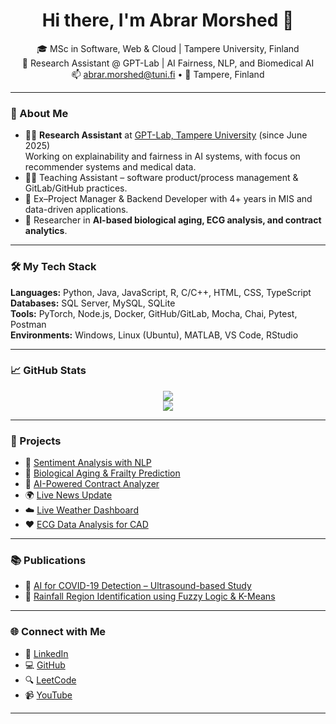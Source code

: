 <!-- Profile README for Abrar Morshed -->

<h1 align="center">Hi there, I'm Abrar Morshed 👋</h1>

<p align="center">
  🎓 MSc in Software, Web & Cloud | Tampere University, Finland  
  <br>
  🔬 Research Assistant @ GPT-Lab | AI Fairness, NLP, and Biomedical AI  
  <br>
  📫 <a href="mailto:abrar.morshed@tuni.fi">abrar.morshed@tuni.fi</a> • 📍 Tampere, Finland
</p>

---

### 🚀 About Me

- 👨‍🔬 **Research Assistant** at [GPT-Lab, Tampere University](https://www.tuni.fi) (since June 2025)  
  Working on explainability and fairness in AI systems, with focus on recommender systems and medical data.
- 👨‍🏫 Teaching Assistant – software product/process management & GitLab/GitHub practices.
- 🧠 Ex–Project Manager & Backend Developer with 4+ years in MIS and data-driven applications.
- 🧪 Researcher in **AI-based biological aging, ECG analysis, and contract analytics**.

---

### 🛠️ My Tech Stack

**Languages:** Python, Java, JavaScript, R, C/C++, HTML, CSS, TypeScript  
**Databases:** SQL Server, MySQL, SQLite  
**Tools:** PyTorch, Node.js, Docker, GitHub/GitLab, Mocha, Chai, Pytest, Postman  
**Environments:** Windows, Linux (Ubuntu), MATLAB, VS Code, RStudio  

---

### 📈 GitHub Stats

<p align="center">
  <img src="https://github-readme-stats.vercel.app/api?username=AbrarSoul&show_icons=true&theme=default" />
  <br>
  <img src="https://github-readme-streak-stats.herokuapp.com/?user=AbrarSoul" />
</p>

---

### 🧠 Projects

- 💬 [Sentiment Analysis with NLP](https://github.com/AbrarSoul/AI-Powered-Sentiment-Analysis-with-React-Flask)
- 🧓 [Biological Aging & Frailty Prediction](https://github.com/AbrarSoul/AI-Based-Biological-Aging-Frailty-Prediction)
- 📝 [AI-Powered Contract Analyzer](https://github.com/AbrarSoul/AI-Supplier-Contract-Analyzer-with-NLP)
- 🌍 [Live News Update](https://bc-news.onrender.com)
- ☁️ [Live Weather Dashboard](https://weather-update-1-nz0n.onrender.com)
- ❤️ [ECG Data Analysis for CAD](https://github.com/AbrarSoul/ECG-data-analysis-to-detect-coronary-artery-disease-CAD-)

---

### 📚 Publications

- 📄 [AI for COVID-19 Detection – Ultrasound-based Study](http://www.sciencedirect.com/science/article/pii/S2666033424000650)  
- 📄 [Rainfall Region Identification using Fuzzy Logic & K-Means](https://link.springer.com/article/10.1007/s11042-025-20802-5)

---

### 🌐 Connect with Me

- 🔗 [LinkedIn](https://www.linkedin.com/in/abrar-morshed-4442911a1/)
- 💻 [GitHub](https://github.com/AbrarSoul)
- 🔍 [LeetCode](https://leetcode.com/u/Abrar_Morshed/)
- 📹 [YouTube](https://www.youtube.com/@AbrarMorshed-lx4df)

---


